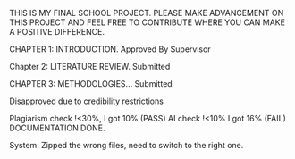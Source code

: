 THIS IS MY FINAL SCHOOL PROJECT. PLEASE MAKE ADVANCEMENT ON THIS PROJECT AND FEEL FREE TO CONTRIBUTE WHERE YOU CAN MAKE A POSITIVE DIFFERENCE.

CHAPTER 1: INTRODUCTION. Approved By Supervisor

Chapter 2: LITERATURE REVIEW. Submitted

CHAPTER 3: METHODOLOGIES... Submitted

Disapproved due to credibility restrictions

Plagiarism check !<30%, I got 10% (PASS)
AI check !<10% I got 16% (FAIL)
DOCUMENTATION DONE.

System: Zipped the wrong files, need to switch to the right one.
